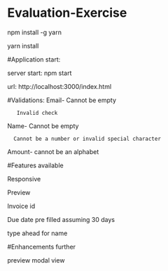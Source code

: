 # Evaluation-Exercise

npm install -g yarn

yarn install

#Application start:

server start: npm start

url: http://localhost:3000/index.html

#Validations:
Email- Cannot be empty

       Invalid check

Name- Cannot be empty

      Cannot be a number or invalid special character

Amount- cannot be an alphabet

#Features available

Responsive

Preview

Invoice id

Due date pre filled assuming 30 days

type ahead for name


#Enhancements further

preview modal view
